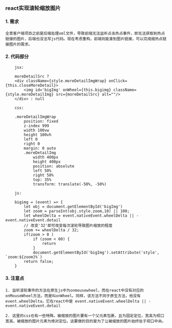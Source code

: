 ### react实现滚轮缩放图片

#### 1. 需求
    全景客户端项目之前是后端处理xml文件，导致前端无法监听点击热点事件，即无法获取到热点链接的图片，后端也没法写js代码。现在考虑重构，前端则能拿到图片链接，可以完成缩热点链接图片的需求。

#### 2. 代码部分
```
    jsx:

    moreDetailSrc ? 
    <div className={style.moreDetailImgWrap} onClick={this.closeMoreDetail}>
        <img id='bigImg' onWheel={this.bigimg} className={style.moreDetailImg} src={moreDetailSrc} alt=""/>
    </div> : null
```
```
    css: 

    .moreDetailImgWrap
        position: fixed
        z-index 999
        width 100vw
        height 100vh
        left 0
        right 0
        margin: 0 auto
        .moreDetailImg
            width 400px
            height 400px
            position: absolute
            left 50%
            right 50%
            top: 35%
            transform: translate(-50%, -50%)
```

```
    js:
    
    bigimg = (event) => {
        let obj = document.getElementById('bigImg')
        let zoom = parseInt(obj.style.zoom,10) || 100;
        let wheelDelta = event.nativeEvent.wheelDelta || -event.nativeEvent.detail
        // 改变'32'即可改变每次滚轮导致图片缩放的程度
        zoom += wheelDelta / 32;
        if(zoom > 0 )
            if (zoom < 60) {
                return
            }
            document.getElementById('bigImg').setAttribute('style', `zoom:${zoom}%`)
        return false;
    }
```

#### 3. 注意点
    1. 监听滚轮事件的方法在原生js中为onmousewheel，而在react中没有对应的onMouseWheel方法，而是叫onWheel。同样，该方法不同于原生方法，他没有event.wheelDelta，它在react中是 event.nativeEvent.wheelDelta || -event.nativeEvent.detail

    2. 这里的css也有一些特殊。被缩放的图片要有一个父元素包裹，且为固定定位，宽高为视口宽高，被缩放的图片元素为绝对定位。这要做的目的是为了让被缩放的图片始终处于视口中央。